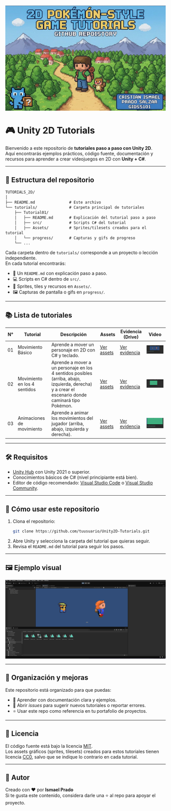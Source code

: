 ![Portada del repositorio](./Intro.jpeg)

# 🎮 Unity 2D Tutorials

Bienvenido a este repositorio de **tutoriales paso a paso con Unity 2D**.  
Aquí encontrarás ejemplos prácticos, código fuente, documentación y recursos para aprender a crear videojuegos en 2D con **Unity + C#**.

---

## 📂 Estructura del repositorio
```
TUTORIALS_2D/
│
├── README.md               # Este archivo
└── tutorials/              # Carpeta principal de tutoriales
    ├── Tutorial01/
    │   ├── README.md       # Explicación del tutorial paso a paso
    │   ├── src/            # Scripts C# del tutorial
    │   ├── Assets/         # Sprites/tilesets creados para el tutorial
    │   └── progress/       # Capturas y gifs de progreso
    └── ...
```

Cada carpeta dentro de `tutorials/` corresponde a un proyecto o lección independiente.  
En cada tutorial encontrarás:
- 📜 Un `README.md` con explicación paso a paso.  
- 💻 Scripts en C# dentro de `src/`.  
- 🎨 Sprites, tiles y recursos en `Assets/`.  
- 🖼️ Capturas de pantalla o gifs en `progress/`.  

---

## 📚 Lista de tutoriales
| N° | Tutorial | Descripción | Assets | Evidencia (Drive) | Video |
|----|-----------|--------------|---------|-------------------|--------|
| 01 | Movimiento Básico | Aprende a mover un personaje en 2D con C# y teclado. | [Ver assets](./tutorials/Tutorial01/Assets/) | [Ver evidencia](https://docs.google.com/document/d/1rajmfc6_VqJ3MDFOHAi8JDgdB_-ZR7ciVFqc5FSHy3U/edit?usp=drive_link) | <img src="./tutorials/Tutorial01/progress/Tutorial1.gif" width="250"> |
| 02 | Movimiento en los 4 sentidos | Aprende a mover a un personaje en los 4 sentidos posibles (arriba, abajo, izquierda, derecha) y a crear el escenario donde caminará tipo Pokémon. | [Ver assets](./tutorials/Tutorial02/Assets/) | [Ver evidencia](https://docs.google.com/document/d/1Ac7jH4mzJAK94ypCZhUTXD-s_ayeHs3OW6q93BsaG1Y/edit?usp=sharing) | <img src="./tutorials/Tutorial02/progress/Tutorial2.gif" width="250"> |
| 03 | Animaciones de movimiento | Aprende a animar los movimientos del jugador (arriba, abajo, izquierda y derecha). | [Ver assets](./tutorials/Tutorial03/Assets/) | [Ver evidencia](https://docs.google.com/document/d/1Ac7jH4mzJAK94ypCZhUTXD-s_ayeHs3OW6q93BsaG1Y/edit?usp=sharing) | <img src="./tutorials/Tutorial03/progress/Tutorial3.gif" width="250"> |

---


## 🛠️ Requisitos
- [Unity Hub](https://unity.com/download) con Unity 2021 o superior.  
- Conocimientos básicos de C# (nivel principiante está bien).  
- Editor de código recomendado: [Visual Studio Code](https://code.visualstudio.com/) o [Visual Studio Community](https://visualstudio.microsoft.com/es/).

---

## 🚀 Cómo usar este repositorio
1. Clona el repositorio:  
   ```bash
   git clone https://github.com/tuusuario/Unity2D-Tutorials.git
   ```
2. Abre Unity y selecciona la carpeta del tutorial que quieras seguir.  
3. Revisa el `README.md` del tutorial para seguir los pasos.  

---

## 🖼️ Ejemplo visual

![Demo Movimiento Básico](./tutorials/Tutorial01/progress/Tutorial1.gif)

---

## 📌 Organización y mejoras
Este repositorio está organizado para que puedas:  
- 📖 Aprender con documentación clara y ejemplos.  
- 📝 Abrir *issues* para sugerir nuevos tutoriales o reportar errores.  
- ⭐ Usar este repo como referencia en tu portafolio de proyectos.  

---

## 📜 Licencia
El código fuente está bajo la licencia [MIT](https://opensource.org/licenses/MIT).  
Los assets gráficos (sprites, tilesets) creados para estos tutoriales tienen licencia [CC0](https://creativecommons.org/publicdomain/zero/1.0/), salvo que se indique lo contrario en cada tutorial.  

---

## 👤 Autor
Creado con ❤️ por **Ismael Prado**  
Si te gusta este contenido, considera darle una ⭐ al repo para apoyar el proyecto.  